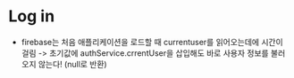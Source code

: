 # Log in

- firebase는 처음 애플리케이션을 로드할 때 currentuser를 읽어오는데에 시간이 걸림 -> 초기값에 authService.crrentUser을 삽입해도 바로 사용자 정보를 불러오지 않는다! (null로 반환)
